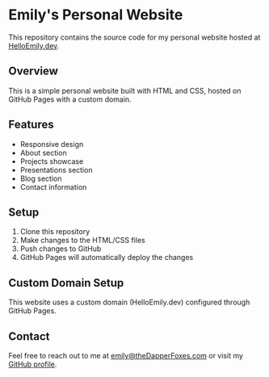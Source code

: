 # Emily's Personal Website

This repository contains the source code for my personal website hosted at [HelloEmily.dev](https://HelloEmily.dev).

## Overview

This is a simple personal website built with HTML and CSS, hosted on GitHub Pages with a custom domain.

## Features

- Responsive design
- About section
- Projects showcase
- Presentations section
- Blog section
- Contact information

## Setup

1. Clone this repository
2. Make changes to the HTML/CSS files
3. Push changes to GitHub
4. GitHub Pages will automatically deploy the changes

## Custom Domain Setup

This website uses a custom domain (HelloEmily.dev) configured through GitHub Pages.

## Contact

Feel free to reach out to me at [emily@theDapperFoxes.com](mailto:emily@theDapperFoxes.com) or visit my [GitHub profile](https://github.com/emscape).